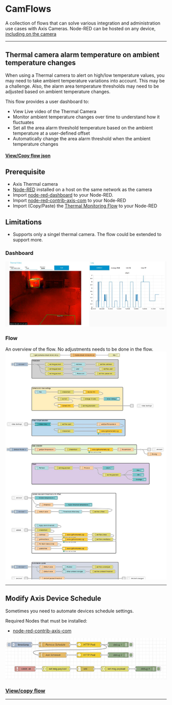 # CamFlows
A collection of flows that can solve various integration and administration use cases with Axis Cameras.  Node-RED can be hosted on any device, [including on the camera](https://pandosme.github.io/acap/node-red/2023/09/12/nodered-acap.html)  
  

___
## Thermal camera alarm temperature on ambient temperature changes
When using a Thermal camera to alert on high/low temperature values, you may need to take ambient temperature variations into account.  This may be a challenge.  Also, the alarm area temperature thresholds may need to be adjusted based on ambient temperature changes.


This flow provides a user dashboard to:
* View Live video of the Thermal Camera
* Monitor ambient temperature changes over time to understand how it fluctuates
* Set all the area alarm threshold temperature based on the ambient temperature at a user-defined offset
* Automatically change the area alarm threshold when the ambient temperature changes
#### [View/Copy flow json](https://acap.juhlin.me/package/ThermalMonitoring)

## Prerequisite
- Axis Thermal camera
- [Node-RED](https://nodered.org/) installed on a host on the same network as the camera
- Import [node-red-dashboard](https://flows.nodered.org/node/node-red-dashboard) to your Node-RED.
- Import [node-red-contrib-axis-com](https://flows.nodered.org/node/node-red-contrib-axis-com) to your Node-RED
- Import (Copy/Paste) the [Thermal Monitoring Flow](https://acap.juhlin.me/package/ThermalMonitoring) to your Node-RED

## Limitations
* Supports only a singel thermal camera.  The flow could be extended to support more.
  
### Dashboard
![Flow](pictures/ThermalMonitoringDashboard.jpeg)
  
### Flow
An overview of the flow.  No adjustments needs to be done in the flow.  
![Flow](pictures/ThermalMonitoringFlow.jpeg)


___


## Modify Axis Device Schedule
Sometimes you need to automate devices schedule settings.  

Required Nodes that must be installed:
- [node-red-contrib-axis-com](https://flows.nodered.org/node/node-red-contrib-axis-com)
  
![Flow](pictures/ModifyAxisDeviceSchedule.jpeg)
  
### [View/copy flow](https://github.com/pandosme/flows/blob/master/flows/ModifyAxisDeviceSchedule.json)


___
